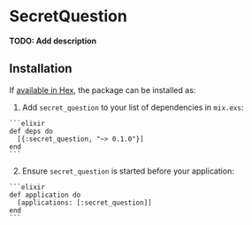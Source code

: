 # SecretQuestion

**TODO: Add description**

## Installation

If [available in Hex](https://hex.pm/docs/publish), the package can be installed as:

  1. Add `secret_question` to your list of dependencies in `mix.exs`:

    ```elixir
    def deps do
      [{:secret_question, "~> 0.1.0"}]
    end
    ```

  2. Ensure `secret_question` is started before your application:

    ```elixir
    def application do
      [applications: [:secret_question]]
    end
    ```

